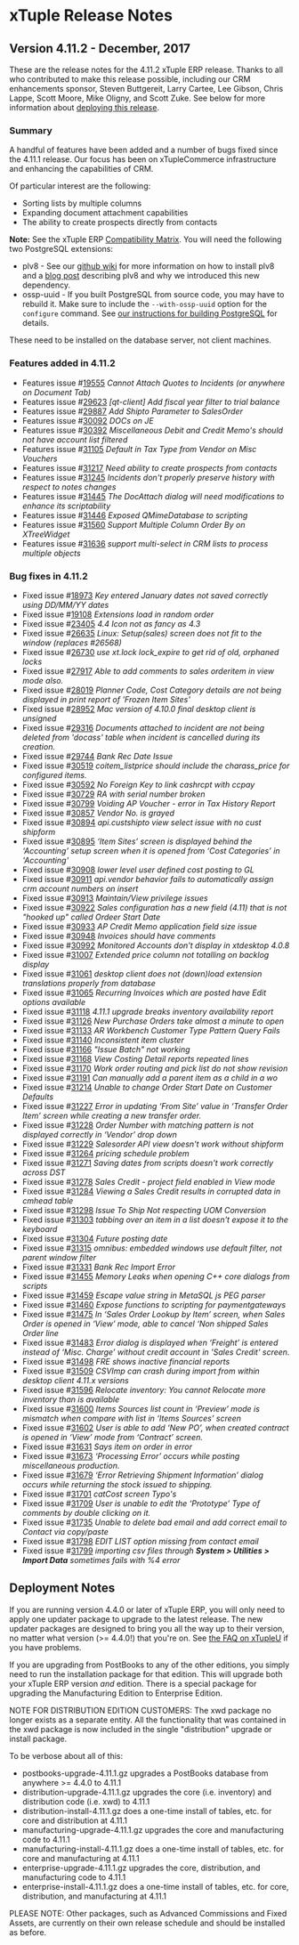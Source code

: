 
# xTuple Release Notes

## Version 4.11.2 - December, 2017

These are the release notes for the 4.11.2 xTuple ERP release.
Thanks to all who contributed to make this release possible,
including our CRM enhancements sponsor,
Steven Buttgereit, Larry Cartee, Lee Gibson,
Chris Lappe, Scott Moore, Mike Oligny, and Scott Zuke.
See below for more information about
[deploying this release](#deployment-notes).

### Summary

A handful of features have been added and a number of bugs fixed since the 4.11.1 release. Our focus has been on xTupleCommerce infrastructure and enhancing the capabilities of CRM.

Of particular interest are the following:

- Sorting lists by multiple columns
- Expanding document attachment capabilities
- The ability to create prospects directly from contacts


**Note:** See the xTuple ERP [Compatibility Matrix](https://xtupleuniversity.xtuple.com/library/articles/compatibility-matrix).
You will need the following two PostgreSQL extensions:

- plv8 -
  See our
  [github wiki](https://github.com/xtuple/xtuple/wiki/Installing-PLv8) for
  more information on how to install plv8 and a
  [blog post](https://www.xtuple.org/blog/gmoskowitz/enabling-technologies-plv8-49)
  describing plv8 and why we introduced this new dependency.
- ossp-uuid -
  If you built PostgreSQL from source code, you may have to
  rebuild it. Make sure to include the `--with-ossp-uuid` option for
  the `configure` command. See
  [our instructions for building PostgreSQL](https://github.com/xtuple/qt-client/wiki/Desktop-Development-Environment-Setup#get-and-install-postgresql)
  for details.

These need to be installed on the database server, not client machines.

### Features added in 4.11.2

- Features issue #[19555](http://www.xtuple.org/xtincident/view/bugs/19555) _Cannot Attach Quotes to Incidents (or anywhere on Document Tab)_
- Features issue #[29623](http://www.xtuple.org/xtincident/view/bugs/29623) _[qt-client] Add fiscal year filter to trial balance_
- Features issue #[29887](http://www.xtuple.org/xtincident/view/bugs/29887) _Add Shipto Parameter to SalesOrder_
- Features issue #[30092](http://www.xtuple.org/xtincident/view/bugs/30092) _DOCs on JE_
- Features issue #[30392](http://www.xtuple.org/xtincident/view/bugs/30392) _Miscellaneous Debit and Credit Memo's should not have account list filtered_
- Features issue #[31105](http://www.xtuple.org/xtincident/view/bugs/31105) _Default in Tax Type from Vendor on Misc Vouchers_
- Features issue #[31217](http://www.xtuple.org/xtincident/view/bugs/31217) _Need ability to create prospects from contacts_
- Features issue #[31245](http://www.xtuple.org/xtincident/view/bugs/31245) _Incidents don't properly preserve history with respect to notes changes_
- Features issue #[31445](http://www.xtuple.org/xtincident/view/bugs/31445) _The DocAttach dialog will need modifications to enhance its scriptability_
- Features issue #[31446](http://www.xtuple.org/xtincident/view/bugs/31446) _Exposed QMimeDatabase to scripting_
- Features issue #[31560](http://www.xtuple.org/xtincident/view/bugs/31560) _Support Multiple Column Order By on XTreeWidget_
- Features issue #[31636](http://www.xtuple.org/xtincident/view/bugs/31636) _support multi-select in CRM lists to process multiple objects_

### Bug fixes in 4.11.2

- Fixed issue #[18973](http://www.xtuple.org/xtincident/view/bugs/18973) _Key entered January dates not saved correctly using DD/MM/YY dates_
- Fixed issue #[19108](http://www.xtuple.org/xtincident/view/bugs/19108) _Extensions load in random order_
- Fixed issue #[23405](http://www.xtuple.org/xtincident/view/bugs/23405) _4.4 Icon not as fancy as 4.3_
- Fixed issue #[26635](http://www.xtuple.org/xtincident/view/bugs/26635) _Linux: Setup(sales) screen does not fit to the window (replaces #26568)_
- Fixed issue #[26730](http://www.xtuple.org/xtincident/view/bugs/26730) _use xt.lock lock_expire to get rid of old, orphaned locks_
- Fixed issue #[27917](http://www.xtuple.org/xtincident/view/bugs/27917) _Able to add comments to sales orderitem in view mode also._
- Fixed issue #[28019](http://www.xtuple.org/xtincident/view/bugs/28019) _Planner Code, Cost Category details are not being displayed in print report of 'Frozen Item Sites'_
- Fixed issue #[28952](http://www.xtuple.org/xtincident/view/bugs/28952) _Mac version of 4.10.0 final desktop client is unsigned_
- Fixed issue #[29316](http://www.xtuple.org/xtincident/view/bugs/29316) _Documents attached to incident are not being deleted from 'docass' table when incident is cancelled during its creation._
- Fixed issue #[29744](http://www.xtuple.org/xtincident/view/bugs/29744) _Bank Rec Date Issue_
- Fixed issue #[30519](http://www.xtuple.org/xtincident/view/bugs/30519) _coitem_listprice should include the charass_price for configured items._
- Fixed issue #[30592](http://www.xtuple.org/xtincident/view/bugs/30592) _No Foreign Key to link cashrcpt with ccpay_
- Fixed issue #[30729](http://www.xtuple.org/xtincident/view/bugs/30729) _RA with serial number broken_
- Fixed issue #[30799](http://www.xtuple.org/xtincident/view/bugs/30799) _Voiding AP Voucher - error in Tax History Report_
- Fixed issue #[30857](http://www.xtuple.org/xtincident/view/bugs/30857) _Vendor No. is grayed_
- Fixed issue #[30894](http://www.xtuple.org/xtincident/view/bugs/30894) _api.custshipto view select issue with no cust shipform_
- Fixed issue #[30895](http://www.xtuple.org/xtincident/view/bugs/30895) _‘Item Sites’ screen is displayed behind the ‘Accounting’ setup screen when it is opened from ‘Cost Categories’ in 'Accounting'_
- Fixed issue #[30908](http://www.xtuple.org/xtincident/view/bugs/30908) _lower level user defined cost posting to GL_
- Fixed issue #[30911](http://www.xtuple.org/xtincident/view/bugs/30911) _api.vendor behavior fails to automatically assign crm account numbers on insert_
- Fixed issue #[30913](http://www.xtuple.org/xtincident/view/bugs/30913) _Maintain/View privilege issues_
- Fixed issue #[30922](http://www.xtuple.org/xtincident/view/bugs/30922) _Sales configuration has a new field (4.11) that is not "hooked up" called Ordeer Start Date_
- Fixed issue #[30933](http://www.xtuple.org/xtincident/view/bugs/30933) _AP Credit Memo application field size issue_
- Fixed issue #[30948](http://www.xtuple.org/xtincident/view/bugs/30948) _Invoices should have comments_
- Fixed issue #[30992](http://www.xtuple.org/xtincident/view/bugs/30992) _Monitored Accounts don't display in xtdesktop 4.0.8_
- Fixed issue #[31007](http://www.xtuple.org/xtincident/view/bugs/31007) _Extended price column not totalling on backlog display_
- Fixed issue #[31061](http://www.xtuple.org/xtincident/view/bugs/31061) _desktop client does not (down)load extension translations properly from database_
- Fixed issue #[31065](http://www.xtuple.org/xtincident/view/bugs/31065) _Recurring Invoices which are posted have Edit options available_
- Fixed issue #[31118](http://www.xtuple.org/xtincident/view/bugs/31118) _4.11.1 upgrade breaks inventory availability report_
- Fixed issue #[31126](http://www.xtuple.org/xtincident/view/bugs/31126) _New Purchase Orders take almost a minute to open_
- Fixed issue #[31133](http://www.xtuple.org/xtincident/view/bugs/31133) _AR Workbench Customer Type Pattern Query Fails_
- Fixed issue #[31140](http://www.xtuple.org/xtincident/view/bugs/31140) _Inconsistent item cluster_
- Fixed issue #[31166](http://www.xtuple.org/xtincident/view/bugs/31166) _"Issue Batch" not working_
- Fixed issue #[31168](http://www.xtuple.org/xtincident/view/bugs/31168) _View Costing Detail reports repeated lines_
- Fixed issue #[31170](http://www.xtuple.org/xtincident/view/bugs/31170) _Work order routing and pick list do not show revision_
- Fixed issue #[31191](http://www.xtuple.org/xtincident/view/bugs/31191) _Can manually add a parent item as a child in a wo_
- Fixed issue #[31214](http://www.xtuple.org/xtincident/view/bugs/31214) _Unable to change Order Start Date on Customer Defaults_
- Fixed issue #[31227](http://www.xtuple.org/xtincident/view/bugs/31227) _Error in updating ‘From Site’ value in ‘Transfer Order Item’ screen while creating a new transfer order._
- Fixed issue #[31228](http://www.xtuple.org/xtincident/view/bugs/31228) _Order Number with matching pattern is not displayed correctly in ‘Vendor’ drop down_
- Fixed issue #[31229](http://www.xtuple.org/xtincident/view/bugs/31229) _Salesorder API view doesn't work without shipform_
- Fixed issue #[31264](http://www.xtuple.org/xtincident/view/bugs/31264) _pricing schedule problem_
- Fixed issue #[31271](http://www.xtuple.org/xtincident/view/bugs/31271) _Saving dates from scripts doesn't work correctly across DST_
- Fixed issue #[31278](http://www.xtuple.org/xtincident/view/bugs/31278) _Sales Credit - project field enabled in View mode_
- Fixed issue #[31284](http://www.xtuple.org/xtincident/view/bugs/31284) _Viewing a Sales Credit results in corrupted data in cmhead table_
- Fixed issue #[31298](http://www.xtuple.org/xtincident/view/bugs/31298) _Issue To Ship Not respecting UOM Conversion_
- Fixed issue #[31303](http://www.xtuple.org/xtincident/view/bugs/31303) _tabbing over an item in a list doesn't expose it to the keyboard_
- Fixed issue #[31304](http://www.xtuple.org/xtincident/view/bugs/31304) _Future posting date_
- Fixed issue #[31315](http://www.xtuple.org/xtincident/view/bugs/31315) _omnibus: embedded windows use default filter, not parent window filter_
- Fixed issue #[31331](http://www.xtuple.org/xtincident/view/bugs/31331) _Bank Rec Import Error_
- Fixed issue #[31455](http://www.xtuple.org/xtincident/view/bugs/31455) _Memory Leaks when opening C++ core dialogs from scripts_
- Fixed issue #[31459](http://www.xtuple.org/xtincident/view/bugs/31459) _Escape value string in MetaSQL js PEG parser_
- Fixed issue #[31460](http://www.xtuple.org/xtincident/view/bugs/31460) _Expose functions to scripting for paymentgateways_
- Fixed issue #[31475](http://www.xtuple.org/xtincident/view/bugs/31475) _In ‘Sales Order Lookup by Item’ screen, when Sales Order is opened in ‘View’ mode, able to cancel ‘Non shipped Sales Order line_
- Fixed issue #[31483](http://www.xtuple.org/xtincident/view/bugs/31483) _Error dialog is displayed when ‘Freight’ is entered instead of ‘Misc. Charge’ without credit account in 'Sales Credit' screen._
- Fixed issue #[31498](http://www.xtuple.org/xtincident/view/bugs/31498) _FRE shows inactive financial reports_
- Fixed issue #[31509](http://www.xtuple.org/xtincident/view/bugs/31509) _CSVImp can crash during import from within desktop client 4.11.x versions_
- Fixed issue #[31596](http://www.xtuple.org/xtincident/view/bugs/31596) _Relocate inventory: You cannot Relocate more inventory than is available_
- Fixed issue #[31600](http://www.xtuple.org/xtincident/view/bugs/31600) _Items Sources list count in ‘Preview’ mode is mismatch when compare with list in ‘Items Sources’ screen_
- Fixed issue #[31602](http://www.xtuple.org/xtincident/view/bugs/31602) _User is able to add ‘New PO’, when created contract is opened in ‘View’ mode from ‘Contract’ screen._
- Fixed issue #[31631](http://www.xtuple.org/xtincident/view/bugs/31631) _Says item on order in error_
- Fixed issue #[31673](http://www.xtuple.org/xtincident/view/bugs/31673) _‘Processing Error’ occurs while posting miscellaneous production._
- Fixed issue #[31679](http://www.xtuple.org/xtincident/view/bugs/31679) _‘Error Retrieving Shipment Information’ dialog occurs while returning the stock issued to shipping._
- Fixed issue #[31701](http://www.xtuple.org/xtincident/view/bugs/31701) _catCost screen Typo's_
- Fixed issue #[31709](http://www.xtuple.org/xtincident/view/bugs/31709) _User is unable to edit the ‘Prototype’ Type of comments by double clicking on it._
- Fixed issue #[31735](http://www.xtuple.org/xtincident/view/bugs/31735) _Unable to delete bad email and add correct email to Contact via copy/paste_
- Fixed issue #[31798](http://www.xtuple.org/xtincident/view/bugs/31798) _EDIT LIST option missing from contact email_
- Fixed issue #[31799](http://www.xtuple.org/xtincident/view/bugs/31799) _importing csv files through **System > Utilities > Import Data** sometimes fails with %4 error_

## Deployment Notes

If you are running version 4.4.0 or later of xTuple ERP, you will only need to apply
one updater package to upgrade to the latest release. The new updater packages are
designed to bring you all the way up to their version, no matter
what version (>= 4.4.0!) that you're on.
See [the FAQ on xTupleU](https://xtupleuniversity.xtuple.com/library/faqs?field_subject_tid=23&field_role_tid=All&title=upgra&sort_by=value&sort_order=DESC&items_per_page=25)
if you have problems.

If you are upgrading from PostBooks to any of the other editions, you simply need to run the installation package for that edition. This will upgrade both your xTuple ERP version _and_ edition. There is a special package for upgrading the Manufacturing Edition to Enterprise Edition.

NOTE FOR DISTRIBUTION EDITION CUSTOMERS: The xwd package no longer
exists as a separate entity. All the functionality that was contained
in the xwd package is now included in the single "distribution" upgrade
or install package.

To be verbose about all of this:

-   postbooks-upgrade-4.11.1.gz
    upgrades a PostBooks database from anywhere >= 4.4.0 to 4.11.1
-   distribution-upgrade-4.11.1.gz
    upgrades the core (i.e. inventory) and
    distribution code (i.e. xwd) to 4.11.1
-   distribution-install-4.11.1.gz
    does a one-time install of tables, etc. for core and distribution at 4.11.1
-   manufacturing-upgrade-4.11.1.gz
    upgrades the core and manufacturing code to 4.11.1
-   manufacturing-install-4.11.1.gz
    does a one-time install of tables, etc. for core and manufacturing at 4.11.1
-   enterprise-upgrade-4.11.1.gz
    upgrades the core, distribution, and manufacturing code to 4.11.1
-   enterprise-install-4.11.1.gz
    does a one-time install of tables, etc. for core, distribution,
    and manufacturing at 4.11.1

PLEASE NOTE: Other packages, such as Advanced Commissions and Fixed
Assets, are currently on their own release schedule and should
be installed as before.
